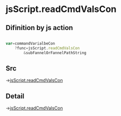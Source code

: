 # jsScript.readCmdValsCon

## Difinition by js action

```js.js

var=commandVarialbeCon
	?func=jsScript.readCmdValsCon
		&subFannelOrFannelPathString
```

## Src

->[jsScript.readCmdValsCon](https://github.com/puutaro/CommandClick/blob/master/app/src/main/java/com/puutaro/commandclick/fragment_lib/terminal_fragment/js_interface/edit/JsScript.kt#L208)

## Detail

->[jsScript.readCmdValsCon](https://github.com/puutaro/CommandClick/blob/master/md/developer/js_interface/details/edit/JsScript/readCmdValsCon.md)
